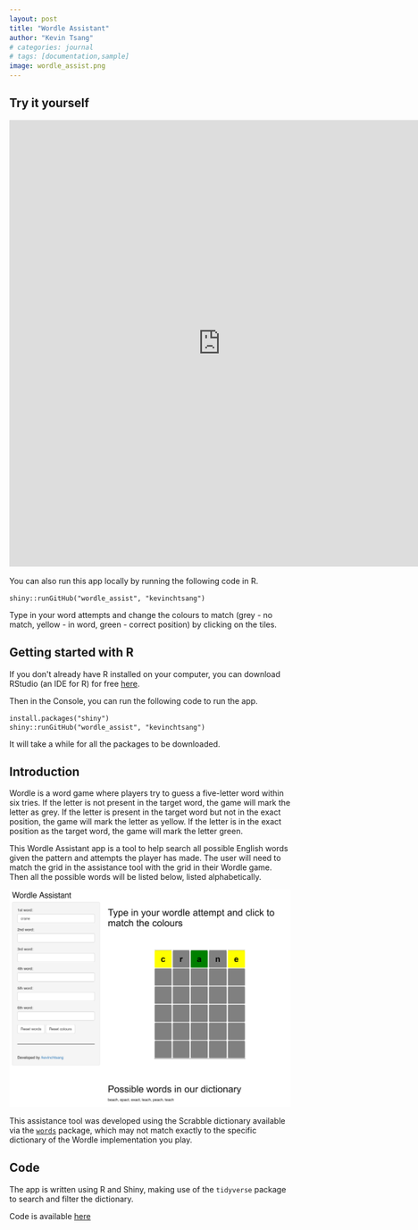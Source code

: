 ```yaml
---
layout: post
title: "Wordle Assistant"
author: "Kevin Tsang"
# categories: journal
# tags: [documentation,sample]
image: wordle_assist.png
---
```


## Try it yourself

<iframe height="800px" width="150%" frameborder="no" src="https://hx2j2u-kevin-tsang.shinyapps.io/wordle_assist/"> </iframe>


You can also run this app locally by running the following code in R.

```
shiny::runGitHub("wordle_assist", "kevinchtsang")
```

Type in your word attempts and change the colours to match (grey - no match, yellow - in word, green - correct position) by clicking on the tiles.

## Getting started with R
If you don't already have R installed on your computer, you can download RStudio (an IDE for R) for free [here](https://www.rstudio.com/products/rstudio/download/).

Then in the Console, you can run the following code to run the app.

```
install.packages("shiny")
shiny::runGitHub("wordle_assist", "kevinchtsang")
```

It will take a while for all the packages to be downloaded.

## Introduction
Wordle is a word game where players try to guess a five-letter word within six tries. If the letter is not present in the target word, the game will mark the letter as grey. If the letter is present in the target word but not in the exact position, the game will mark the letter as yellow. If the letter is in the exact position as the target word, the game will mark the letter green.

This Wordle Assistant app is a tool to help search all possible English words given the pattern and attempts the player has made. The user will need to match the grid in the assistance tool with the grid in their Wordle game. Then all the possible words will be listed below, listed alphabetically.

![app screenshot](https://raw.githubusercontent.com/kevinchtsang/wordle_assist/main/wordle_assist_example1.png)

This assistance tool was developed using the Scrabble dictionary available via the [`words`](https://cran.r-project.org/web/packages/words/index.html) package, which may not match exactly to the specific dictionary of the Wordle implementation you play.

## Code
The app is written using R and Shiny, making use of the `tidyverse` package to search and filter the dictionary.

Code is available [here](https://github.com/kevinchtsang/wordle_assist)